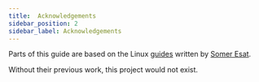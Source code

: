 ```yaml
---
title:  Acknowledgements
sidebar_position: 2
sidebar_label: Acknowledgements
---
```


Parts of this guide are based on the Linux [guides](https://medium.com/@SomerEsat) written by [Somer Esat](https://twitter.com/SomerEsat).

Without their previous work, this project would not exist.

